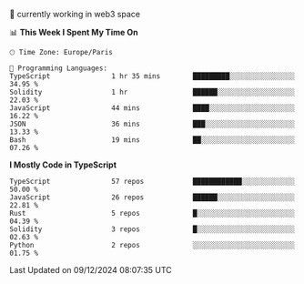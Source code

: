 🔭 currently working in web3 space

<!--START_SECTION:waka-->
📊 **This Week I Spent My Time On** 

```text
🕑︎ Time Zone: Europe/Paris

💬 Programming Languages: 
TypeScript               1 hr 35 mins        █████████░░░░░░░░░░░░░░░░   34.95 % 
Solidity                 1 hr                ██████░░░░░░░░░░░░░░░░░░░   22.03 % 
JavaScript               44 mins             ████░░░░░░░░░░░░░░░░░░░░░   16.22 % 
JSON                     36 mins             ███░░░░░░░░░░░░░░░░░░░░░░   13.33 % 
Bash                     19 mins             ██░░░░░░░░░░░░░░░░░░░░░░░   07.26 % 
```

**I Mostly Code in TypeScript** 

```text
TypeScript               57 repos            ████████████░░░░░░░░░░░░░   50.00 % 
JavaScript               26 repos            ██████░░░░░░░░░░░░░░░░░░░   22.81 % 
Rust                     5 repos             █░░░░░░░░░░░░░░░░░░░░░░░░   04.39 % 
Solidity                 3 repos             █░░░░░░░░░░░░░░░░░░░░░░░░   02.63 % 
Python                   2 repos             ░░░░░░░░░░░░░░░░░░░░░░░░░   01.75 % 
```




 Last Updated on 09/12/2024 08:07:35 UTC
<!--END_SECTION:waka-->
